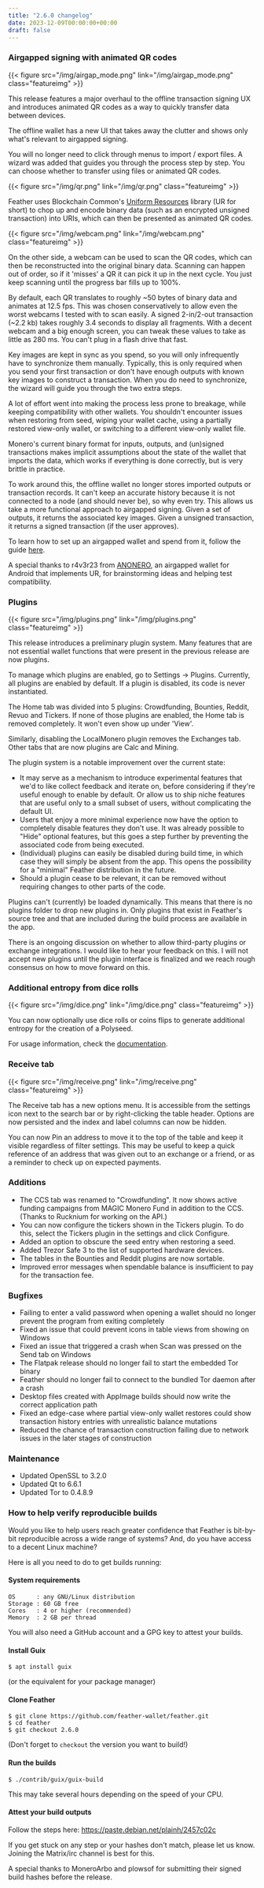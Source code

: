 ```yaml
---
title: "2.6.0 changelog"
date: 2023-12-09T00:00:00+00:00
draft: false
---
```


### Airgapped signing with animated QR codes

{{< figure src="/img/airgap_mode.png" link="/img/airgap_mode.png" class="featureimg" >}}

This release features a major overhaul to the offline transaction signing UX and introduces animated QR codes as a way to quickly transfer data between devices.

The offline wallet has a new UI that takes away the clutter and shows only what's relevant to airgapped signing.

You will no longer need to click through menus to import / export files. A wizard was added that guides you through the process step by step. You can choose whether to transfer using files or animated QR codes.

{{< figure src="/img/qr.png" link="/img/qr.png" class="featureimg" >}}

Feather uses Blockchain Common's [Uniform Resources](https://developer.blockchaincommons.com/ur/) library (UR for short) to chop up and encode binary data (such as an encrypted unsigned transaction) into URIs, which can then be presented as animated QR codes.

{{< figure src="/img/webcam.png" link="/img/webcam.png" class="featureimg" >}}

On the other side, a webcam can be used to scan the QR codes, which can then be reconstructed into the original binary data. Scanning can happen out of order, so if it 'misses' a QR it can pick it up in the next cycle. You just keep scanning until the progress bar fills up to 100%.

By default, each QR translates to roughly ~50 bytes of binary data and animates at 12.5 fps. This was chosen conservatively to allow even the worst webcams I tested with to scan easily. A signed 2-in/2-out transaction (~2.2 kb) takes roughly 3.4 seconds to display all fragments. With a decent webcam and a big enough screen, you can tweak these values to take as little as 280 ms. You can't plug in a flash drive that fast.

Key images are kept in sync as you spend, so you will only infrequently have to synchronize them manually. Typically, this is only required when you send your first transaction or don't have enough outputs with known key images to construct a transaction. When you do need to synchronize, the wizard will guide you through the two extra steps.

A lot of effort went into making the process less prone to breakage, while keeping compatibility with other wallets. You shouldn't encounter issues when restoring from seed, wiping your wallet cache, using a partially restored view-only wallet, or switching to a different view-only wallet file.

Monero's current binary format for inputs, outputs, and (un)signed transactions makes implicit assumptions about the state of the wallet that imports the data, which works if everything is done correctly, but is very brittle in practice.

To work around this, the offline wallet no longer stores imported outputs or transaction records. It can't keep an accurate history because it is not connected to a node (and should never be), so why even try. This allows us take a more functional approach to airgapped signing. Given a set of outputs, it returns the associated key images. Given a unsigned transaction, it returns a signed transaction (if the user approves).

To learn how to set up an airgapped wallet and spend from it, follow the guide [here](https://docs.featherwallet.org/guides/offline-tx-signing).

A special thanks to r4v3r23 from [ANONERO](http://anonero.io/), an airgapped wallet for Android that implements UR, for brainstorming ideas and helping test compatibility.

### Plugins

{{< figure src="/img/plugins.png" link="/img/plugins.png" class="featureimg" >}}

This release introduces a preliminary plugin system. Many features that are not essential wallet functions that were present in the previous release are now plugins.

To manage which plugins are enabled, go to Settings → Plugins. Currently, all plugins are enabled by default. If a plugin is disabled, its code is never instantiated.

The Home tab was divided into 5 plugins: Crowdfunding, Bounties, Reddit, Revuo and Tickers. If none of those plugins are enabled, the Home tab is removed completely. It won't even show up under 'View'.

Similarly, disabling the LocalMonero plugin removes the Exchanges tab. Other tabs that are now plugins are Calc and Mining.

The plugin system is a notable improvement over the current state:

- It may serve as a mechanism to introduce experimental features that we'd to like collect feedback and iterate on, before considering if they're useful enough to enable by default. Or allow us to ship niche features that are useful only to a small subset of users, without complicating the default UI.
- Users that enjoy a more minimal experience now have the option to completely disable features they don't use. It was already possible to "Hide" optional features, but this goes a step further by preventing the associated code from being executed.
- (Individual) plugins can easily be disabled during build time, in which case they will simply be absent from the app. This opens the possibility for a "minimal" Feather distribution in the future.
- Should a plugin cease to be relevant, it can be removed without requiring changes to other parts of the code.

Plugins can't (currently) be loaded dynamically. This means that there is no plugins folder to drop new plugins in. Only plugins that exist in Feather's source tree and that are included during the build process are available in the app.

There is an ongoing discussion on whether to allow third-party plugins or exchange integrations. I would like to hear your feedback on this. I will not accept new plugins until the plugin interface is finalized and we reach rough consensus on how to move forward on this.

### Additional entropy from dice rolls

{{< figure src="/img/dice.png" link="/img/dice.png" class="featureimg" >}}

You can now optionally use dice rolls or coins flips to generate additional entropy for the creation of a Polyseed.

For usage information, check the [documentation](https://docs.featherwallet.org/guides/entropy-from-dice).

### Receive tab

{{< figure src="/img/receive.png" link="/img/receive.png" class="featureimg" >}}

The Receive tab has a new options menu. It is accessible from the settings icon next to the search bar or by right-clicking the table header. Options are now persisted and the index and label columns can now be hidden.

You can now Pin an address to move it to the top of the table and keep it visible regardless of filter settings. This may be useful to keep a quick reference of an address that was given out to an exchange or a friend, or as a reminder to check up on expected payments.

### Additions

- The CCS tab was renamed to "Crowdfunding". It now shows active funding campaigns from MAGIC Monero Fund in addition to the CCS. (Thanks to Rucknium for working on the API.)
- You can now configure the tickers shown in the Tickers plugin. To do this, select the Tickers plugin in the settings and click Configure.
- Added an option to obscure the seed entry when restoring a seed.
- Added Trezor Safe 3 to the list of supported hardware devices.
- The tables in the Bounties and Reddit plugins are now sortable.
- Improved error messages when spendable balance is insufficient to pay for the transaction fee.

### Bugfixes

- Failing to enter a valid password when opening a wallet should no longer prevent the program from exiting completely 
- Fixed an issue that could prevent icons in table views from showing on Windows
- Fixed an issue that triggered a crash when Scan was pressed on the Send tab on Windows
- The Flatpak release should no longer fail to start the embedded Tor binary
- Feather should no longer fail to connect to the bundled Tor daemon after a crash
- Desktop files created with AppImage builds should now write the correct application path
- Fixed an edge-case where partial view-only wallet restores could show transaction history entries with unrealistic balance mutations
- Reduced the chance of transaction construction failing due to network issues in the later stages of construction

### Maintenance

- Updated OpenSSL to 3.2.0
- Updated Qt to 6.6.1
- Updated Tor to 0.4.8.9

### How to help verify reproducible builds

Would you like to help users reach greater confidence that Feather is bit-by-bit reproducible across a wide range of systems? 
And, do you have access to a decent Linux machine?

Here is all you need to do to get builds running:

#### System requirements

```
OS      : any GNU/Linux distribution
Storage : 60 GB free
Cores   : 4 or higher (recommended)
Memory  : 2 GB per thread
```

You will also need a GitHub account and a GPG key to attest your builds.

#### Install Guix

```
$ apt install guix
```

(or the equivalent for your package manager)

#### Clone Feather

```
$ git clone https://github.com/feather-wallet/feather.git
$ cd feather
$ git checkout 2.6.0
```

(Don't forget to `checkout` the version you want to build!)

#### Run the builds

```
$ ./contrib/guix/guix-build
```

This may take several hours depending on the speed of your CPU.

#### Attest your build outputs

Follow the steps here: https://paste.debian.net/plainh/2457c02c

 If you get stuck on any step or your hashes don't match, please let us know. Joining the Matrix/irc channel is best for this.

 A special thanks to MoneroArbo and plowsof for submitting their signed build hashes before the release.